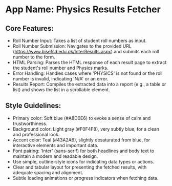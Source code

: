 # **App Name**: Physics Results Fetcher

## Core Features:

- Roll Number Input: Takes a list of student roll numbers as input.
- Roll Number Submission: Navigates to the provided URL (https://www.bisefsd.edu.pk/InterResults.aspx) and submits each roll number to the form.
- HTML Parsing: Parses the HTML response of each result page to extract the student's roll number and Physics marks.
- Error Handling: Handles cases where 'PHYSICS' is not found or the roll number is invalid, indicating 'N/A' or an error.
- Results Report: Compiles the extracted data into a report (e.g., a table or list) and shows the list in a scrollable element.

## Style Guidelines:

- Primary color: Soft blue (#A8D0E6) to evoke a sense of calm and trustworthiness.
- Background color: Light gray (#F0F4F8), very subtly blue, for a clean and professional look.
- Accent color: Teal (#43A2A6), slightly desaturated from blue, for interactive elements and important data.
- Font pairing: 'Inter' (sans-serif) for both headlines and body text to maintain a modern and readable design.
- Use simple, outline-style icons for indicating data types or actions.
- Clear and tabular layout for presenting the fetched results, with adequate spacing and alignment.
- Subtle loading animations or progress indicators when fetching data.